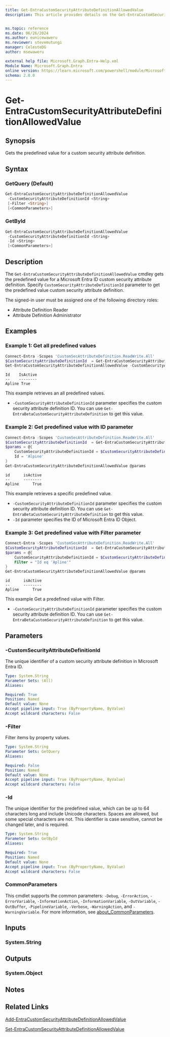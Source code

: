 ```yaml
---
title: Get-EntraCustomSecurityAttributeDefinitionAllowedValue
description: This article provides details on the Get-EntraCustomSecurityAttributeDefinitionAllowedValue command.


ms.topic: reference
ms.date: 06/26/2024
ms.author: eunicewaweru
ms.reviewer: stevemutungi
manager: CelesteDG
author: msewaweru

external help file: Microsoft.Graph.Entra-Help.xml
Module Name: Microsoft.Graph.Entra
online version: https://learn.microsoft.com/powershell/module/Microsoft.Graph.Entra/Get-EntraCustomSecurityAttributeDefinitionAllowedValue
schema: 2.0.0
---
```


# Get-EntraCustomSecurityAttributeDefinitionAllowedValue

## Synopsis

Gets the predefined value for a custom security attribute definition.

## Syntax

### GetQuery (Default)

```powershell
Get-EntraCustomSecurityAttributeDefinitionAllowedValue 
 -CustomSecurityAttributeDefinitionId <String>
 [-Filter <String>] 
 [<CommonParameters>]
```

### GetById

```powershell
Get-EntraCustomSecurityAttributeDefinitionAllowedValue 
 -CustomSecurityAttributeDefinitionId <String>
 -Id <String> 
 [<CommonParameters>]
```

## Description

The `Get-EntraCustomSecurityAttributeDefinitionAllowedValue` cmdley gets the predefined value for a Microsoft Entra ID custom security attribute definition. Specify `CustomSecurityAttributeDefinitionId` parameter to get the predefined value custom security attribute definition.

The signed-in user must be assigned one of the following directory roles:

- Attribute Definition Reader
- Attribute Definition Administrator

## Examples

### Example 1: Get all predefined values

```powershell
Connect-Entra -Scopes 'CustomSecAttributeDefinition.ReadWrite.All'
$CustomSecurityAttributeDefinitionId  = Get-EntraCustomSecurityAttributeDefinition -Id '<attributename_attributedefinition>'
Get-EntraCustomSecurityAttributeDefinitionAllowedValue -CustomSecurityAttributeDefinitionId $CustomSecurityAttributeDefinitionId
```

```Output
Id    IsActive
--    --------
Apline True
```

This example retrieves an all predefined values.

- `-CustomSecurityAttributeDefinitionId` parameter specifies the custom security attribute definition ID. You can use `Get-EntraBetaCustomSecurityAttributeDefinition` to get this value.

### Example 2: Get predefined value with ID parameter

```powershell
Connect-Entra -Scopes 'CustomSecAttributeDefinition.ReadWrite.All'
$CustomSecurityAttributeDefinitionId  = Get-EntraCustomSecurityAttributeDefinition -Id '<attributename_attributedefinition>'
$params = @{
    CustomSecurityAttributeDefinitionId = $CustomSecurityAttributeDefinitionId
    Id = 'Alpine'
}
Get-EntraCustomSecurityAttributeDefinitionAllowedValue @params
```

```Output
id      isActive
--      --------
Apline      True
```

This example retrieves a specific predefined value.

- `-CustomSecurityAttributeDefinitionId` parameter specifies the custom security attribute definition ID. You can use `Get-EntraBetaCustomSecurityAttributeDefinition` to get this value.
- `-Id` parameter specifies the ID of Microsoft Entra ID Object.

### Example 3: Get predefined value with Filter parameter

```powershell
Connect-Entra -Scopes 'CustomSecAttributeDefinition.ReadWrite.All'
$CustomSecurityAttributeDefinitionId  = Get-EntraCustomSecurityAttributeDefinition -Id '<attributename_attributedefinition>'
$params = @{
    CustomSecurityAttributeDefinitionId = $CustomSecurityAttributeDefinitionId
    Filter = "Id eq 'Apline'"
}
Get-EntraCustomSecurityAttributeDefinitionAllowedValue @params
```

```Output
id      isActive
--      --------
Apline      True
```

This example Get a predefined value with Filter.

- `-CustomSecurityAttributeDefinitionId` parameter specifies the custom security attribute definition ID. You can use `Get-EntraBetaCustomSecurityAttributeDefinition` to get this value.

## Parameters

### -CustomSecurityAttributeDefinitionId

The unique identifier of a custom security attribute definition in Microsoft Entra ID.

```yaml
Type: System.String
Parameter Sets: (All)
Aliases:

Required: True
Position: Named
Default value: None
Accept pipeline input: True (ByPropertyName, ByValue)
Accept wildcard characters: False
```

### -Filter

Filter items by property values.

```yaml
Type: System.String
Parameter Sets: GetQuery
Aliases:

Required: False
Position: Named
Default value: None
Accept pipeline input: True (ByPropertyName, ByValue)
Accept wildcard characters: False
```

### -Id

The unique identifier for the predefined value, which can be up to 64 characters long and include Unicode characters. Spaces are allowed, but some special characters are not. This identifier is case sensitive, cannot be changed later, and is required.

```yaml
Type: System.String
Parameter Sets: GetById
Aliases:

Required: True
Position: Named
Default value: None
Accept pipeline input: True (ByPropertyName, ByValue)
Accept wildcard characters: False
```

### CommonParameters

This cmdlet supports the common parameters: `-Debug`, `-ErrorAction`, `-ErrorVariable`, `-InformationAction`, `-InformationVariable`, `-OutVariable`, `-OutBuffer`, `-PipelineVariable`, `-Verbose`, `-WarningAction`, and `-WarningVariable`. For more information, see [about_CommonParameters](https://go.microsoft.com/fwlink/?LinkID=113216).

## Inputs

### System.String

## Outputs

### System.Object

## Notes

## Related Links

[Add-EntraCustomSecurityAttributeDefinitionAllowedValue](Add-EntraCustomSecurityAttributeDefinitionAllowedValue.md)

[Set-EntraCustomSecurityAttributeDefinitionAllowedValue](Set-EntraCustomSecurityAttributeDefinitionAllowedValue.md)
